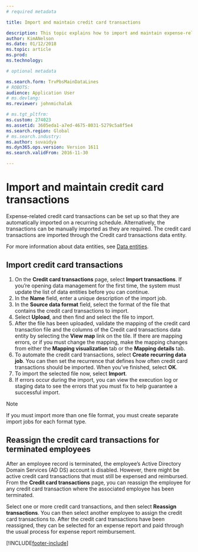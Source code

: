 ```yaml
---
# required metadata

title: Import and maintain credit card transactions

description: This topic explains how to import and maintain expense-related credit card transactions. These transactions can be set up so that they are automatically imported on a recurring schedule, or they can be manually imported as they are required.
author: KimANelson 
ms.date: 01/12/2018
ms.topic: article
ms.prod: 
ms.technology: 

# optional metadata

ms.search.form: TrvPbsMainDataLines
# ROBOTS: 
audience: Application User
# ms.devlang: 
ms.reviewer: johnmichalak

# ms.tgt_pltfrm: 
ms.custom: 274023
ms.assetid: 3605eda1-a7ed-4675-8031-5279c5a8f5e4
ms.search.region: Global
# ms.search.industry: 
ms.author: suvaidya
ms.dyn365.ops.version: Version 1611
ms.search.validFrom: 2016-11-30

---
```


# Import and maintain credit card transactions

Expense-related credit card transactions can be set up so that they are automatically imported on a recurring schedule. Alternatively, the transactions can be manually imported as they are required. The credit card transactions are imported through the Credit card transactions data entity.

For more information about data entities, see [Data entities](/dynamics365/fin-ops-core/dev-itpro/data-entities/data-entities).

## Import credit card transactions

1. On the **Credit card transactions** page, select **Import transactions**. If you’re opening data management for the first time, the system must update the list of data entities before you can continue.
2. In the **Name** field, enter a unique description of the import job.
3. In the **Source data format** field, select the format of the file that contains the credit card transactions to import.
4. Select **Upload**, and then find and select the file to import.
5. After the file has been uploaded, validate the mapping of the credit card transaction file and the columns of the Credit card transactions data entity by selecting the **View map** link on the tile. If there are mapping errors, or if you must change the mapping, make the mapping changes from either the **Mapping visualization** tab or the **Mapping details** tab.
6. To automate the credit card transactions, select **Create recurring data job**. You can then set the recurrence that defines how often credit card transactions should be imported. When you’ve finished, select **OK**.
7. To import the selected file now, select **Import**.
8. If errors occur during the import, you can view the execution log or staging data to see the errors that you must fix to help guarantee a successful import.

> [!NOTE]
> If you must import more than one file format, you must create separate import jobs for each format type.

## Reassign the credit card transactions for terminated employees

After an employee record is terminated, the employee’s Active Directory Domain Services (AD DS) account is disabled. However, there might be active credit card transactions that must still be expensed and reimbursed. From the **Credit card transactions** page, you can reassign the employee for any credit card transaction where the associated employee has been terminated.

Select one or more credit card transactions, and then select **Reassign transactions**. You can then select another employee to assign the credit card transactions to. After the credit card transactions have been reassigned, they can be selected for an expense report and paid through the usual process for expense report reimbursement.


[!INCLUDE[footer-include](../includes/footer-banner.md)]